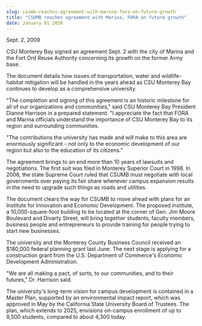 ```yaml
---
slug: csumb-reaches-agreement-with-marina-fora-on-future-growth
title: "CSUMB reaches agreement with Marina, FORA on future growth"
date: January 01 2020
---
```


<p>Sept. 2, 2009
</p><p>CSU Monterey Bay signed an agreement Sept. 2 with the city of Marina and the Fort Ord Reuse Authority concerning its growth on the former Army base.
</p><p>The document details how issues of transportation, water and wildlife-habitat mitigation will be handled in the years ahead as CSU Monterey Bay continues to develop as a comprehensive university.
</p><p>"The completion and signing of this agreement is an historic milestone for all of our organizations and communities," said CSU Monterey Bay President Dianne Harrison in a prepared statement. "I appreciate the fact that FORA and Marina officials understand the importance of CSU Monterey Bay to its region and surrounding communities.
</p><p>"The contributions the university has made and will make to this area are enormously significant - not only to the economic development of our region but also to the education of its citizens."
</p><p>The agreement brings to an end more than 10 years of lawsuits and negotiations. The first suit was filed in Monterey Superior Court in 1998. In 2006, the state Supreme Court ruled that CSUMB must negotiate with local governments over paying its fair share whenever campus expansion results in the need to upgrade such things as roads and utilities.
</p><p>The document clears the way for CSUMB to move ahead with plans for an Institute for Innovation and Economic Development. The proposed institute, a 10,000-square-foot building to be located at the corner of Gen. Jim Moore Boulevard and Divarty Street, will bring together students, faculty members, business people and entrepreneurs to provide training for people trying to start new businesses.
</p><p>The university and the Monterey County Business Council received an $180,000 federal planning grant last June. The next stage is applying for a construction grant from the U.S. Department of Commerce's Economic Development Administration.
</p><p>"We are all making a pact, of sorts, to our communities, and to their futures," Dr. Harrison said.
</p><p>The university's long-term vision for campus development is contained in a Master Plan, supported by an environmental impact report, which was approved in May by the California State University Board of Trustees. The plan, which extends to 2025, envisions on-campus enrollment of up to 8,500 students, compared to about 4,300 today.
</p><p> 
</p><p> 
</p>
